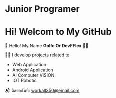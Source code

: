 # Junior Programer
# Hi! Welcom to My GitHub

👋 Hello! My Name **Golfc Or DevFFlex** 👨‍💻

🧑‍💻 I develop projects related to
- Web Application
- Android Application
- AI Computer VISION
- IOT Robotic

📬 ติดต่อฉันที่: workall350@email.com
